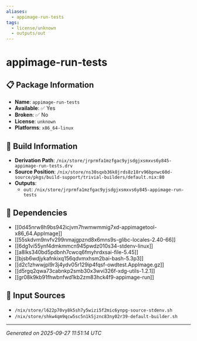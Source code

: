 ```yaml
---
aliases:
  - appimage-run-tests
tags:
  - license/unknown
  - outputs/out
---
```


# appimage-run-tests

## 📋 Package Information

- **Name**: `appimage-run-tests`
- **Available**: ✅ Yes
- **Broken**: ✅ No
- **License**: `unknown`
- **Platforms**: `x86_64-linux`

## 🔧 Build Information

- **Derivation Path**: `/nix/store/jrprmfa1mzfgac9yjsdgjxsmxvs6y845-appimage-run-tests.drv`
- **Source Position**: `/nix/store/ns30sqxb36k8jrds8z18rv96bpnwc60d-source/pkgs/build-support/trivial-builders/default.nix:80`
- **Outputs**:
  - `out`:  `/nix/store/jrprmfa1mzfgac9yjsdgjxsmxvs6y845-appimage-run-tests`

## 🔗 Dependencies

- [[0d45nrw8h9bs942icjvm7hwmwmmig7xd-appimagetool-x86_64.AppImage]]
- [[55skdvm9nvfv299nmajgpznd8x6mns9s-glibc-locales-2.40-66]]
- [[6dg1vi55ynf4dmkmmcn945pwdz010s34-stdenv-linux]]
- [[a8lks340bd5pdbnh7cwcq6fmyhrdxsai-file-5.45]]
- [[bjsb6wdjykafnkixq156qdvmxhsm2bai-bash-5.3p3]]
- [[d2c1zhwwjpl9r3j4ydv05r129ip4fqsf-owdtest.AppImage.gz]]
- [[d5rgq2qwa73cabnkp2smb30x3wvi326f-xdg-utils-1.2.1]]
- [[gr08k9kb91fhwbnfwd1kb2zm83hck4f9-appimage-run]]

## 📁 Input Sources

- `/nix/store/l622p70vy8k5sh7y5wizi5f2mic6ynpg-source-stdenv.sh`
- `/nix/store/shkw4qm9qcw5sc5n1k5jznc83ny02r39-default-builder.sh`

---
*Generated on 2025-09-27 11:51:14 UTC*
